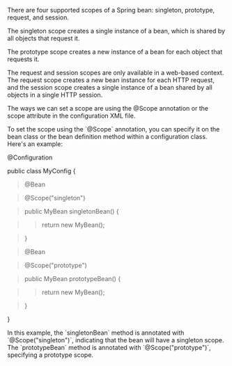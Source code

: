 There are four supported scopes of a Spring bean: singleton, prototype,
request, and session.

The singleton scope creates a single instance of a bean, which is shared
by all objects that request it.

The prototype scope creates a new instance of a bean for each object
that requests it.

The request and session scopes are only available in a web-based
context. The request scope creates a new bean instance for each HTTP
request, and the session scope creates a single instance of a bean
shared by all objects in a single HTTP session.

The ways we can set a scope are using the \@Scope annotation or the
scope attribute in the configuration XML file.

To set the scope using the \`@Scope\` annotation, you can specify it on
the bean class or the bean definition method within a configuration
class. Here's an example:

\@Configuration

public class MyConfig {

>@Bean

>@Scope(\"singleton\")

>public MyBean singletonBean() {

>>return new MyBean();

>}

>@Bean

>@Scope(\"prototype\")

>public MyBean prototypeBean() {

>>return new MyBean();

>}

}

In this example, the \`singletonBean\` method is annotated with
\`@Scope("singleton")\`, indicating that the bean will have a singleton
scope. The \`prototypeBean\` method is annotated with
\`@Scope("prototype")\`, specifying a prototype scope.